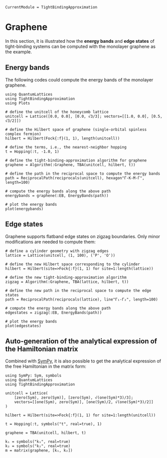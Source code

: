 ```@meta
CurrentModule = TightBindingApproximation
```

# Graphene

In this section, it is illustrated how the **energy bands** and **edge states** of tight-binding systems can be computed with the monolayer graphene as the example.

## Energy bands

The following codes could compute the energy bands of the monolayer graphene.

```@example graphene
using QuantumLattices
using TightBindingApproximation
using Plots

# define the unitcell of the honeycomb lattice
unitcell = Lattice([0.0, 0.0], [0.0, √3/3]; vectors=[[1.0, 0.0], [0.5, √3/2]])

# define the Hilbert space of graphene (single-orbital spinless complex fermion)
hilbert = Hilbert(Fock{:f}(1, 1), length(unitcell))

# define the terms, i.e., the nearest-neighbor hopping
t = Hopping(:t, -1.0, 1)

# define the tight-binding-approximation algorithm for graphene
graphene = Algorithm(:Graphene, TBA(unitcell, hilbert, t))

# define the path in the reciprocal space to compute the energy bands
path = ReciprocalPath(reciprocals(unitcell), hexagon"Γ-K-M-Γ", length=100)

# compute the energy bands along the above path
energybands = graphene(:EB, EnergyBands(path))

# plot the energy bands
plot(energybands)
```

## Edge states

Graphene supports flatband edge states on zigzag boundaries. Only minor modifications are needed to compute them:
```@example graphene
# define a cylinder geometry with zigzag edges
lattice = Lattice(unitcell, (1, 100), ('P', 'O'))

# define the new Hilbert space corresponding to the cylinder
hilbert = Hilbert(site=>Fock{:f}(1, 1) for site=1:length(lattice))

# define the new tight-binding-approximation algorithm
zigzag = Algorithm(:Graphene, TBA(lattice, hilbert, t))

# define the new path in the reciprocal space to compute the edge states
path = ReciprocalPath(reciprocals(lattice), line"Γ₁-Γ₂", length=100)

# compute the energy bands along the above path
edgestates = zigzag(:EB, EnergyBands(path))

# plot the energy bands
plot(edgestates)
```

## Auto-generation of the analytical expression of the Hamiltonian matrix

Combined with [SymPy](https://github.com/JuliaPy/SymPy.jl), it is also possible to get the analytical expression of the free Hamiltonian in the matrix form:
```@example graphene-analytical
using SymPy: Sym, symbols
using QuantumLattices
using TightBindingApproximation

unitcell = Lattice(
    [zero(Sym), zero(Sym)], [zero(Sym), √(one(Sym)*3)/3];
    vectors=[[one(Sym), zero(Sym)], [one(Sym)/2, √(one(Sym)*3)/2]]
)

hilbert = Hilbert(site=>Fock{:f}(1, 1) for site=1:length(unitcell))

t = Hopping(:t, symbols("t", real=true), 1)

graphene = TBA(unitcell, hilbert, t)

k₁ = symbols("k₁", real=true)
k₂ = symbols("k₂", real=true)
m = matrix(graphene, [k₁, k₂])
```